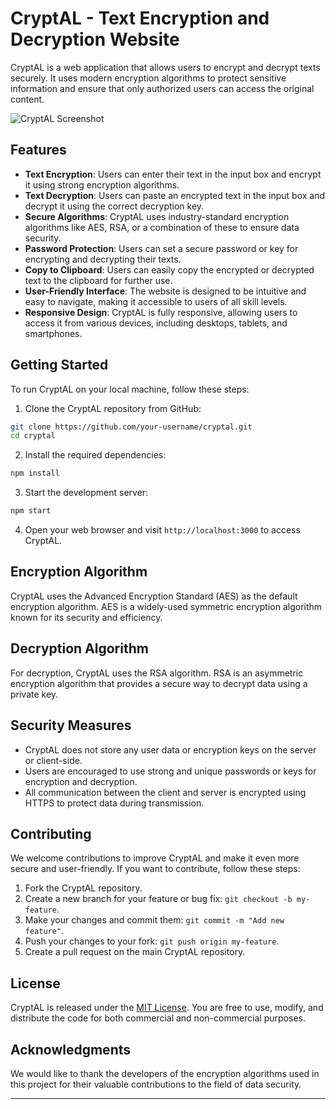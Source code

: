 # CryptAL - Text Encryption and Decryption Website

CryptAL is a web application that allows users to encrypt and decrypt texts securely. It uses modern encryption algorithms to protect sensitive information and ensure that only authorized users can access the original content.

![CryptAL Screenshot](https://example.com/cryptal-screenshot.png)

## Features

- **Text Encryption**: Users can enter their text in the input box and encrypt it using strong encryption algorithms.
- **Text Decryption**: Users can paste an encrypted text in the input box and decrypt it using the correct decryption key.
- **Secure Algorithms**: CryptAL uses industry-standard encryption algorithms like AES, RSA, or a combination of these to ensure data security.
- **Password Protection**: Users can set a secure password or key for encrypting and decrypting their texts.
- **Copy to Clipboard**: Users can easily copy the encrypted or decrypted text to the clipboard for further use.
- **User-Friendly Interface**: The website is designed to be intuitive and easy to navigate, making it accessible to users of all skill levels.
- **Responsive Design**: CryptAL is fully responsive, allowing users to access it from various devices, including desktops, tablets, and smartphones.

## Getting Started

To run CryptAL on your local machine, follow these steps:

1. Clone the CryptAL repository from GitHub:

```bash
git clone https://github.com/your-username/cryptal.git
cd cryptal
```

2. Install the required dependencies:

```bash
npm install
```

3. Start the development server:

```bash
npm start
```

4. Open your web browser and visit `http://localhost:3000` to access CryptAL.

## Encryption Algorithm

CryptAL uses the Advanced Encryption Standard (AES) as the default encryption algorithm. AES is a widely-used symmetric encryption algorithm known for its security and efficiency.

## Decryption Algorithm

For decryption, CryptAL uses the RSA algorithm. RSA is an asymmetric encryption algorithm that provides a secure way to decrypt data using a private key.

## Security Measures

- CryptAL does not store any user data or encryption keys on the server or client-side.
- Users are encouraged to use strong and unique passwords or keys for encryption and decryption.
- All communication between the client and server is encrypted using HTTPS to protect data during transmission.

## Contributing

We welcome contributions to improve CryptAL and make it even more secure and user-friendly. If you want to contribute, follow these steps:

1. Fork the CryptAL repository.
2. Create a new branch for your feature or bug fix: `git checkout -b my-feature`.
3. Make your changes and commit them: `git commit -m "Add new feature"`.
4. Push your changes to your fork: `git push origin my-feature`.
5. Create a pull request on the main CryptAL repository.

## License

CryptAL is released under the [MIT License](https://opensource.org/licenses/MIT). You are free to use, modify, and distribute the code for both commercial and non-commercial purposes.

## Acknowledgments

We would like to thank the developers of the encryption algorithms used in this project for their valuable contributions to the field of data security.

---
